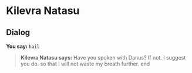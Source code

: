 # Kilevra Natasu
## Dialog

**You say:** `hail`



>**Kilevra Natasu says:** Have you spoken with Danus?  If not. I suggest you do. so that I will not waste my breath further.
end





